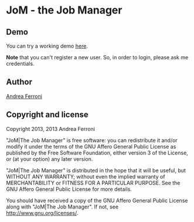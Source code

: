 JoM - the Job Manager
=====================

## Demo

You can try a working demo [here](http://demo.jom.me.it).

**Note** that you can't register a new user. So, in order to login, please ask me credentials.

## Author

[Andrea Ferroni](http://github.com/bubbakk)

## Copyright and license

Copyright 2013, 2013 Andrea Ferroni

"JoM|The Job Manager" is free software: you can redistribute it and/or
modify it under the terms of the GNU Affero General Public License as
published by the Free Software Foundation, either version 3 of the
License, or (at your option) any later version.

"JoM|The Job Manager" is distributed in the hope that it will be useful,
but WITHOUT ANY WARRANTY; without even the implied warranty of
MERCHANTABILITY or FITNESS FOR A PARTICULAR PURPOSE.  See the
GNU Affero General Public License for more details.

You should have received a copy of the GNU Affero General Public License
along with "JoM|The Job Manager".  If not, see <http://www.gnu.org/licenses/>.

